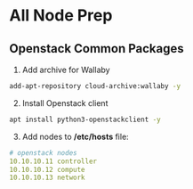 # All Node Prep

## Openstack Common Packages

1. Add archive for Wallaby

```bash
add-apt-repository cloud-archive:wallaby -y
```

2. Install Openstack client

```bash
apt install python3-openstackclient -y
```

3. Add nodes to **/etc/hosts** file:

```yaml
# openstack nodes
10.10.10.11 controller
10.10.10.12 compute
10.10.10.13 network
```
